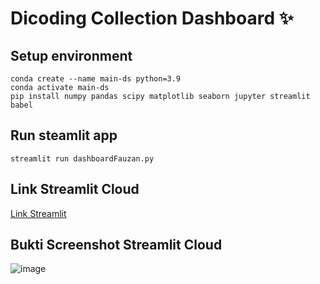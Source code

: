 # Dicoding Collection Dashboard ✨

## Setup environment
```
conda create --name main-ds python=3.9
conda activate main-ds
pip install numpy pandas scipy matplotlib seaborn jupyter streamlit babel
```

## Run steamlit app
```
streamlit run dashboardFauzan.py
```

## Link Streamlit Cloud

[Link Streamlit](https://dicodingffa-fauzanbikerental.streamlit.app/)

## Bukti Screenshot Streamlit Cloud
![image](https://github.com/Shelford21/dicodingFFA/assets/122199835/ce5eeb47-7ea3-4dc5-b17c-98ff8c35e1e5)



